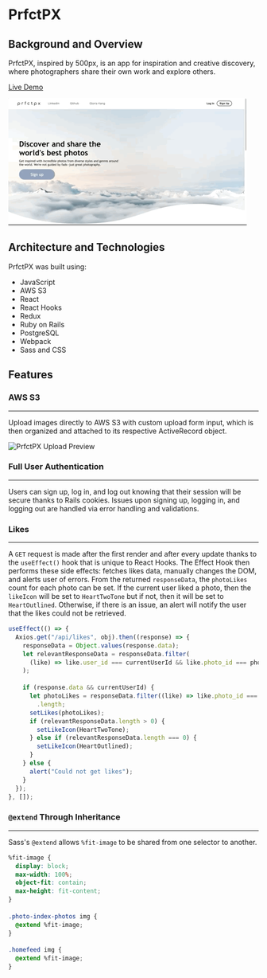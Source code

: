 # PrfctPX

## **Background and Overview**

PrfctPX, inspired by 500px, is an app for inspiration and creative discovery, where photographers share their own work and explore others. &nbsp;&nbsp;&nbsp;&nbsp;

[Live Demo](https://bit.ly/prfctpx) &nbsp;&nbsp;&nbsp;&nbsp;

![PrfctPX Preview](/app/assets/images/prfctpx.gif "PrfctPX Preview")

## **Architecture and Technologies**

PrfctPX was built using:

- JavaScript
- AWS S3
- React
- React Hooks
- Redux
- Ruby on Rails
- PostgreSQL
- Webpack
- Sass and CSS

## **Features**

### AWS S3

---

Upload images directly to AWS S3 with custom upload form input, which is then organized and attached to its respective ActiveRecord object.
&nbsp;&nbsp;&nbsp;&nbsp;

![PrfctPX Upload Preview](/app/assets/images/prfctpx-upload.gif "PrfctPX Upload Preview")

### Full User Authentication

---

Users can sign up, log in, and log out knowing that their session will be secure thanks to Rails cookies. Issues upon signing up, logging in, and logging out are handled via error handling and validations.

### Likes

---

A `GET` request is made after the first render and after every update thanks to the `useEffect()` hook that is unique to React Hooks. The Effect Hook then performs these side effects: fetches likes data, manually changes the DOM, and alerts user of errors. From the returned `responseData`, the `photoLikes` count for each photo can be set. If the current user liked a photo, then the `likeIcon` will be set to `HeartTwoTone` but if not, then it will be set to `HeartOutlined`. Otherwise, if there is an issue, an alert will notify the user that the likes could not be retrieved.

```javascript
useEffect(() => {
  Axios.get("/api/likes", obj).then((response) => {
    responseData = Object.values(response.data);
    let relevantResponseData = responseData.filter(
      (like) => like.user_id === currentUserId && like.photo_id === photoId
    );

    if (response.data && currentUserId) {
      let photoLikes = responseData.filter((like) => like.photo_id === photoId)
        .length;
      setLikes(photoLikes);
      if (relevantResponseData.length > 0) {
        setLikeIcon(HeartTwoTone);
      } else if (relevantResponseData.length === 0) {
        setLikeIcon(HeartOutlined);
      }
    } else {
      alert("Could not get likes");
    }
  });
}, []);
```

### `@extend` Through Inheritance

---

Sass's `@extend` allows `%fit-image` to be shared from one selector to another.

```css
%fit-image {
  display: block;
  max-width: 100%;
  object-fit: contain;
  max-height: fit-content;
}

.photo-index-photos img {
  @extend %fit-image;
}

.homefeed img {
  @extend %fit-image;
}
```
